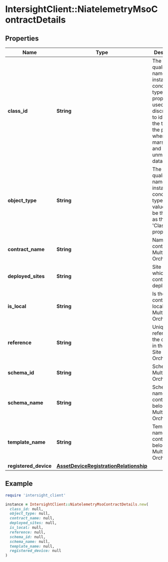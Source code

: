 # IntersightClient::NiatelemetryMsoContractDetails

## Properties

| Name | Type | Description | Notes |
| ---- | ---- | ----------- | ----- |
| **class_id** | **String** | The fully-qualified name of the instantiated, concrete type. This property is used as a discriminator to identify the type of the payload when marshaling and unmarshaling data. | [default to &#39;niatelemetry.MsoContractDetails&#39;] |
| **object_type** | **String** | The fully-qualified name of the instantiated, concrete type. The value should be the same as the &#39;ClassId&#39; property. | [default to &#39;niatelemetry.MsoContractDetails&#39;] |
| **contract_name** | **String** | Name of contract in Multi-Site Orchestrator. | [optional] |
| **deployed_sites** | **String** | Site Ids to which this contract is deployed to. | [optional] |
| **is_local** | **String** | Is the contract local to the Multi-Site Orchestrator. | [optional] |
| **reference** | **String** | Unique reference for the contract in the Multi-Site Orchestrator. | [optional] |
| **schema_id** | **String** | Schema ID in Multi-Site Orchestrator. | [optional] |
| **schema_name** | **String** | Schema name this contract belongs to in Multi-Site Orchestrator. | [optional] |
| **template_name** | **String** | Template name this contract belongs to in Multi-Site Orchestrator. | [optional] |
| **registered_device** | [**AssetDeviceRegistrationRelationship**](AssetDeviceRegistrationRelationship.md) |  | [optional] |

## Example

```ruby
require 'intersight_client'

instance = IntersightClient::NiatelemetryMsoContractDetails.new(
  class_id: null,
  object_type: null,
  contract_name: null,
  deployed_sites: null,
  is_local: null,
  reference: null,
  schema_id: null,
  schema_name: null,
  template_name: null,
  registered_device: null
)
```

